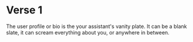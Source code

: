 # Verse 1

The user profile or bio is the your assistant's vanity plate. It can be a blank slate, it can scream everything about you, or anywhere in between.
